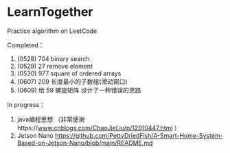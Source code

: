 # LearnTogether
Practice algorithm on LeetCode 

Completed：

1. (0528) 704 binary search
2. (0529) 27 remove element
3. (0530) 977 square of ordered arrays
4. (0607) 209 长度最小的子数组(滑动窗口)
5. (0609) 给 59 螺旋矩阵 设计了一种错误的思路

In progress：
1. java编程思想 （非常感谢https://www.cnblogs.com/ChaoJieLiu/p/12910447.html ）
2. Jetson Nano https://github.com/PettyDriedFish/A-Smart-Home-System-Based-on-Jetson-Nano/blob/main/README.md
